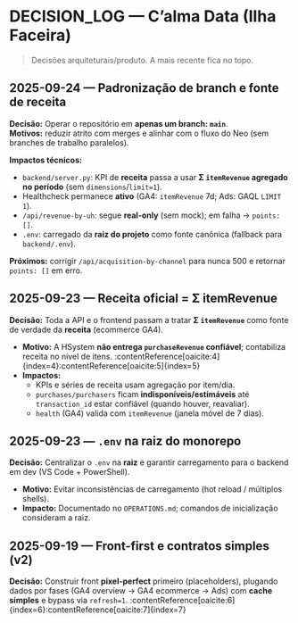 # DECISION_LOG — C’alma Data (Ilha Faceira)

> Decisões arquiteturais/produto. A mais recente fica no topo.

## 2025-09-24 — Padronização de branch e fonte de receita

**Decisão:** Operar o repositório em **apenas um branch: `main`**.  
**Motivos:** reduzir atrito com merges e alinhar com o fluxo do Neo (sem branches de trabalho paralelos).

**Impactos técnicos:**
- `backend/server.py`: KPI de **receita** passa a usar **Σ `itemRevenue` agregado no período** (sem `dimensions`/`limit=1`).
- Healthcheck permanece **ativo** (GA4: `itemRevenue` 7d; Ads: GAQL `LIMIT 1`).
- `/api/revenue-by-uh`: segue **real-only** (sem mock); em falha → `points: []`.
- `.env`: carregado da **raiz do projeto** como fonte canônica (fallback para `backend/.env`).

**Próximos:** corrigir `/api/acquisition-by-channel` para nunca 500 e retornar `points: []` em erro.


## 2025-09-23 — Receita oficial = Σ itemRevenue
**Decisão:** Toda a API e o frontend passam a tratar **Σ `itemRevenue`** como fonte de verdade da **receita** (ecommerce GA4).
- **Motivo:** A HSystem **não entrega `purchaseRevenue` confiável**; contabiliza receita no nível de itens. :contentReference[oaicite:4]{index=4}:contentReference[oaicite:5]{index=5}
- **Impactos:**
  - KPIs e séries de receita usam agregação por item/dia.
  - `purchases/purchasers` ficam **indisponíveis/estimáveis** até `transaction_id` estar confiável (quando houver, reavaliar).
  - `health` (GA4) valida com `itemRevenue` (janela móvel de 7 dias).

## 2025-09-23 — `.env` na raiz do monorepo
**Decisão:** Centralizar o `.env` na **raiz** e garantir carregamento para o backend em dev (VS Code + PowerShell).
- **Motivo:** Evitar inconsistências de carregamento (hot reload / múltiplos shells).
- **Impacto:** Documentado no `OPERATIONS.md`; comandos de inicialização consideram a raiz.

## 2025-09-19 — Front-first e contratos simples (v2)
**Decisão:** Construir front **pixel-perfect** primeiro (placeholders), plugando dados por fases (GA4 overview → GA4 ecommerce → Ads) com **cache simples** e bypass via `refresh=1`. :contentReference[oaicite:6]{index=6}:contentReference[oaicite:7]{index=7}
